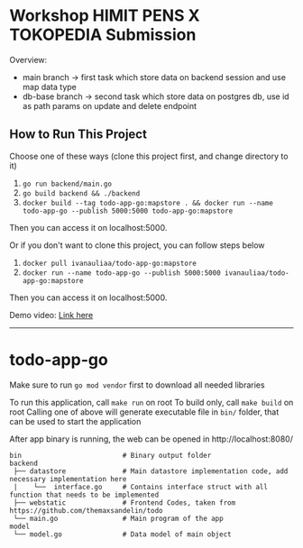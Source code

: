 # Workshop HIMIT PENS X TOKOPEDIA Submission

Overview:
- main branch -> first task which store data on backend session and use map data type
- db-base branch -> second task which store data on postgres db, use id as path params on update and delete endpoint

## How to Run This Project
Choose one of these ways (clone this project first, and change directory to it)
1. `go run backend/main.go`
2. `go build backend && ./backend`
3. `docker build --tag todo-app-go:mapstore . && docker run --name todo-app-go --publish 5000:5000 todo-app-go:mapstore`

Then you can access it on localhost:5000.

Or if you don't want to clone this project, you can follow steps below
1. `docker pull ivanauliaa/todo-app-go:mapstore`
2. `docker run --name todo-app-go --publish 5000:5000 ivanauliaa/todo-app-go:mapstore`

Then you can access it on localhost:5000.

Demo video:
[Link here](https://www.youtube.com/watch?v=_Dh9xcwYgSw&list=PLOSn51yTJNvX51xIg3VQ2pruXCHQGCiMG)

----

# todo-app-go

Make sure to run `go mod vendor` first to download all needed libraries

To run this application, call `make run` on root
To build only, call `make build` on root
Calling one of above will generate executable file in `bin/` folder, that can be used to start the application

After app binary is running, the web can be opened in http://localhost:8080/

```
bin                         # Binary output folder
backend
 ├── datastore              # Main datastore implementation code, add necessary implementation here
 |    └──  interface.go     # Contains interface struct with all function that needs to be implemented
 ├── webstatic              # Frontend Codes, taken from https://github.com/themaxsandelin/todo
 └── main.go                # Main program of the app
model
 └── model.go               # Data model of main object
```
